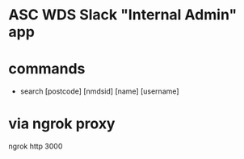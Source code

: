 # ASC WDS Slack "Internal Admin" app

# commands
* search [postcode] [nmdsid] [name] [username] <value>

# via ngrok proxy
ngrok http 3000